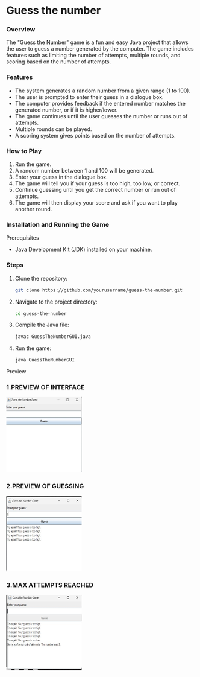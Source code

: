 <h1>Guess the number</h1>

<h3><b>Overview</b></h3>

The "Guess the Number" game is a fun and easy Java project that allows the user to guess a number generated by the computer. 
The game includes features such as limiting the number of attempts, multiple rounds, and scoring based on the number of attempts.

<h3>Features</h3>

- The system generates a random number from a given range (1 to 100).
- The user is prompted to enter their guess in a dialogue box.
- The computer provides feedback if the entered number matches the generated number, or if it is higher/lower.
- The game continues until the user guesses the number or runs out of attempts.
- Multiple rounds can be played.
- A scoring system gives points based on the number of attempts.

<h3>How to Play</h3>

1. Run the game.
2. A random number between 1 and 100 will be generated.
3. Enter your guess in the dialogue box.
4. The game will tell you if your guess is too high, too low, or correct.
5. Continue guessing until you get the correct number or run out of attempts.
6. The game will then display your score and ask if you want to play another round.

<h3>Installation and Running the Game</h3>

 Prerequisites
- Java Development Kit (JDK) installed on your machine.

<h3> Steps</h3>

1. Clone the repository:
    ```bash
    git clone https://github.com/yourusername/guess-the-number.git
    ```
2. Navigate to the project directory:
    ```bash
    cd guess-the-number
    ```
3. Compile the Java file:
    ```bash
    javac GuessTheNumberGUI.java
    ```
4. Run the game:
    ```bash
    java GuessTheNumberGUI
    ```

Preview

<h3>1.PREVIEW OF INTERFACE</h3>
<img src="img1.jpg" alt="Image 1" width="200" height="200">
<br>
<h3>2.PREVIEW OF GUESSING</h3> 
<img src="img2.jpg" alt="Image 2" width="200" height="200">
<br>
<h3>3.MAX ATTEMPTS REACHED</h3>
<img src="img3.jpg" alt="Image 3" width="200" height="200">
<br>

    
